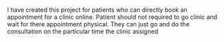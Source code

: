 I have created this project for patients who can directly book an appointment for a clinic online. Patient should not required to go 
clinic and wait for there appointment physical. They can just go and do the consultation on the particular time the clinic assigned

